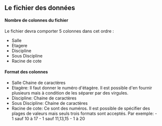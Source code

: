 <h2>Le fichier des données</h2>

<h4>Nombre de colonnes du fichier</h4>
Le fichier devra comporter 5 colonnes dans cet ordre : 
    <ul>
      <li> Salle </li>
      <li> Etagere </li>
      <li> Discipline </li>
      <li> Sous Discipline </li>
      <li> Racine de cote </li>
    </ul>
<h4>Format des colonnes</h4>
    <ul>
      <li> Salle Chaine de caractères</li>
      <li> Etagère: Il faut donner le numéro d'étagère. Il est possible  d'en fournir plusieurs mais à condition de les séparer par des virgules.</li>
      <li> Discipline: Chaine de caractères </li>
      <li> Sous Discipline: Chaine de caractères </li>
      <li> Racine de cote: Ce sont des numéros. Il est possible de spécifier des plages de valeurs mais seuls trois formats sont acceptés. Par exemple:
            - 1 sauf 10 à 17 
            - 1 sauf 11,13,15
            - 1 à 20 </li>
    </ul>
